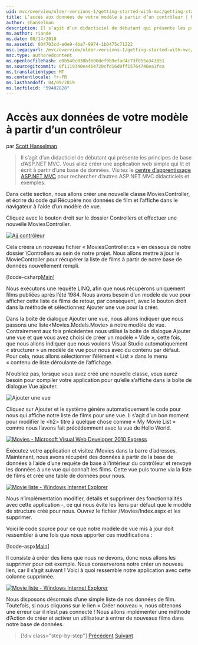 ```yaml
---
uid: mvc/overview/older-versions-1/getting-started-with-mvc/getting-started-with-mvc-part5
title: L’accès aux données de votre modèle à partir d’un contrôleur | Microsoft Docs
author: shanselman
description: Il s’agit d’un didacticiel de débutant qui présente les principes de base d’ASP.NET MVC. Créer une application web simple qui lit et écrit à partir d’une base de données.
ms.author: riande
ms.date: 08/14/2010
ms.assetid: 004703cd-e0e9-4ba7-9974-1b0475c71222
msc.legacyurl: /mvc/overview/older-versions-1/getting-started-with-mvc/getting-started-with-mvc-part5
msc.type: authoredcontent
ms.openlocfilehash: e0b540c030bf600def9b9efad4c73f055a343851
ms.sourcegitcommit: 0f1119340e4464720cfd16d0ff15764746ea1fea
ms.translationtype: MT
ms.contentlocale: fr-FR
ms.lasthandoff: 04/09/2019
ms.locfileid: "59402828"
---
```

# <a name="accessing-your-models-data-from-a-controller"></a>Accès aux données de votre modèle à partir d’un contrôleur

par [Scott Hanselman](https://github.com/shanselman)

> Il s’agit d’un didacticiel de débutant qui présente les principes de base d’ASP.NET MVC. Vous allez créer une application web simple qui lit et écrit à partir d’une base de données. Visitez le [centre d’apprentissage ASP.NET MVC](../../../index.md) pour rechercher d’autres ASP.NET MVC didacticiels et exemples.


Dans cette section, nous allons créer une nouvelle classe MoviesController, et écrire du code qui Récupère nos données de film et l’affiche dans le navigateur à l’aide d’un modèle de vue.

Cliquez avec le bouton droit sur le dossier Controllers et effectuer une nouvelle MoviesController.

[![Ajj contrôleur](getting-started-with-mvc-part5/_static/image2.png)](getting-started-with-mvc-part5/_static/image1.png)

Cela créera un nouveau fichier « MoviesController.cs » en dessous de notre dossier \Controllers au sein de notre projet. Nous allons mettre à jour le MovieController pour récupérer la liste de films à partir de notre base de données nouvellement rempli.

[!code-csharp[Main](getting-started-with-mvc-part5/samples/sample1.cs)]

Nous exécutons une requête LINQ, afin que nous récupérons uniquement films publiées après l’été 1984. Nous avons besoin d’un modèle de vue pour afficher cette liste de films de retour, par conséquent, avec le bouton droit dans la méthode et sélectionnez Ajouter une vue pour la créer.

Dans la boîte de dialogue Ajouter une vue, nous allons indiquer que nous passons une liste&lt;Movies.Models.Movie&gt; à notre modèle de vue. Contrairement aux fois précédentes nous utilisé la boîte de dialogue Ajouter une vue et que vous avez choisi de créer un modèle « Vide », cette fois, que nous allons indiquer que nous voulons Visual Studio automatiquement « structurer » un modèle de vue pour nous avec du contenu par défaut. Pour cela, nous allons sélectionner l’élément « List » dans le menu « contenu de liste déroulante de l’affichage.

N’oubliez pas, lorsque vous avez créé une nouvelle classe, vous aurez besoin pour compiler votre application pour qu’elle s’affiche dans la boîte de dialogue Vue ajouter.

![Ajouter une vue](getting-started-with-mvc-part5/_static/image3.png)

Cliquez sur Ajouter et le système génère automatiquement le code pour nous qui affiche notre liste de films pour une vue. Il s’agit d’un bon moment pour modifier le &lt;h2&gt; titre à quelque chose comme « My Movie List » comme nous l’avons fait précédemment avec la vue de Hello World.

[![Movies - Microsoft Visual Web Developer 2010 Express](getting-started-with-mvc-part5/_static/image5.png)](getting-started-with-mvc-part5/_static/image4.png)

Exécutez votre application et visitez /Movies dans la barre d’adresses. Maintenant, nous avons récupéré des données à partir de la base de données à l’aide d’une requête de base à l’intérieur du contrôleur et renvoyé les données à une vue qui connaît les films. Cette vue puis tourne via la liste de films et crée une table de données pour nous.

[![Movie liste - Windows Internet Explorer](getting-started-with-mvc-part5/_static/image7.png)](getting-started-with-mvc-part5/_static/image6.png)

Nous n’implémentation modifier, détails et supprimer des fonctionnalités avec cette application -, ce qui nous évite les liens par défaut que le modèle de structure créé pour nous. Ouvrez le fichier /Movies/Index.aspx et les supprimer.

Voici le code source pour ce que notre modèle de vue mis à jour doit ressembler à une fois que nous apporter ces modifications :

[!code-aspx[Main](getting-started-with-mvc-part5/samples/sample2.aspx)]

Il consiste à créer des liens que nous ne devons, donc nous allons les supprimer pour cet exemple. Nous conserverons notre créer un nouveau lien, car il s’agit suivant ! Voici à quoi ressemble notre application avec cette colonne supprimée.

[![Movie liste - Windows Internet Explorer](getting-started-with-mvc-part5/_static/image9.png)](getting-started-with-mvc-part5/_static/image8.png)

Nous disposons désormais d’une simple liste de nos données de film. Toutefois, si nous cliquons sur le lien « Créer nouveau », nous obtenons une erreur car il n’est pas connecté ! Nous allons implémenter une méthode d’Action de créer et activer un utilisateur à entrer de nouveaux films dans notre base de données.

> [!div class="step-by-step"]
> [Précédent](getting-started-with-mvc-part4.md)
> [Suivant](getting-started-with-mvc-part6.md)
